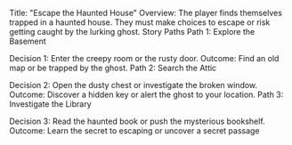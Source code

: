 
Title: "Escape the Haunted House"
Overview: The player finds themselves trapped in a haunted house. They must make choices to escape or risk getting caught by the lurking ghost.
Story Paths
Path 1: Explore the Basement

Decision 1: Enter the creepy room or the rusty door.
Outcome: Find an old map or be trapped by the ghost.
Path 2: Search the Attic

Decision 2: Open the dusty chest or investigate the broken window.
Outcome: Discover a hidden key or alert the ghost to your location.
Path 3: Investigate the Library

Decision 3: Read the haunted book or push the mysterious bookshelf.
Outcome: Learn the secret to escaping or uncover a secret passage